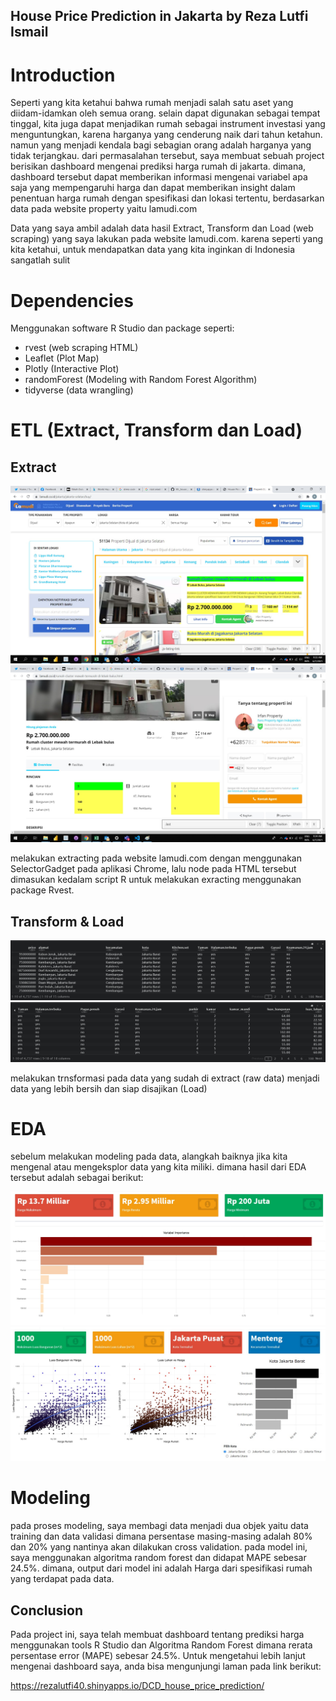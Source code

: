 ## House Price Prediction in Jakarta by Reza Lutfi Ismail 

# Introduction
Seperti yang kita ketahui bahwa rumah menjadi salah satu aset yang diidam-idamkan oleh semua orang. selain dapat digunakan sebagai tempat tinggal, kita juga dapat menjadikan rumah sebagai instrument investasi yang menguntungkan, karena harganya yang cenderung naik dari tahun ketahun. namun yang menjadi kendala bagi sebagian orang adalah harganya yang tidak terjangkau. dari permasalahan tersebut, saya membuat sebuah project berisikan dashboard mengenai prediksi harga rumah di jakarta. dimana, dashboard tersebut dapat memberikan informasi mengenai variabel apa saja yang mempengaruhi harga dan dapat memberikan insight dalam penentuan harga rumah dengan spesifikasi dan lokasi tertentu, berdasarkan data pada website property yaitu lamudi.com 

Data yang saya ambil adalah data hasil Extract, Transform dan Load (web scraping) yang saya lakukan pada website lamudi.com. karena seperti yang kita ketahui, untuk mendapatkan data yang kita inginkan di Indonesia sangatlah sulit

# Dependencies
Menggunakan software R Studio dan package seperti: 

- rvest (web scraping HTML)
- Leaflet (Plot Map)
- Plotly (Interactive Plot)
- randomForest (Modeling with Random Forest Algorithm)
- tidyverse (data wrangling)

# ETL (Extract, Transform dan Load)

## Extract
<img src = 'asset/1.jpg'>
<img src = 'asset/2.jpg'>

melakukan extracting pada website lamudi.com dengan menggunakan SelectorGadget pada aplikasi Chrome, lalu node pada HTML tersebut dimasukan kedalam script R untuk melakukan exracting menggunakan package Rvest.  

## Transform & Load
<img src = 'asset/4.jpg'>
<img src = 'asset/3.jpg'>

melakukan trnsformasi pada data yang sudah di extract (raw data) menjadi data yang lebih bersih dan siap disajikan (Load) 

# EDA 
sebelum melakukan modeling pada data, alangkah baiknya jika kita mengenal atau mengeksplor data yang kita miliki. dimana hasil dari EDA tersebut adalah sebagai berikut: 

<img src = 'asset/5.jpg'>
<img src = 'asset/6.jpg'>

# Modeling 

pada proses modeling, saya membagi data menjadi dua objek yaitu data training dan data validasi dimana persentase masing-masing adalah 80% dan 20% yang nantinya akan dilakukan cross validation. pada model ini, saya menggunakan algoritma random forest dan didapat MAPE sebesar 24.5%. dimana, output dari model ini adalah Harga dari spesifikasi rumah yang terdapat pada data. 

## Conclusion

Pada project ini, saya telah membuat dashboard tentang prediksi harga menggunakan tools R Studio dan Algoritma Random Forest dimana rerata persentase error (MAPE) sebesar 24.5%. Untuk mengetahui lebih lanjut mengenai dashboard saya, anda bisa mengunjungi laman pada link berikut: 

https://rezalutfi40.shinyapps.io/DCD_house_price_prediction/




